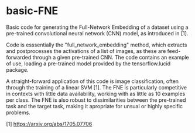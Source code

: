# basic-FNE

Basic code for generating the Full-Network Embedding of a dataset using a pre-trained convolutional neural network (CNN) model, as introduced in [1].

Code is esssentially the "full_network_embedding" method, which extracts and postprocesses the activations of a list of images, as these are feed-forwarded through a given pre-trained CNN.
The code contains an example of use, loading a pre-trained model provided by the tensorflow.lucid package.

A straight-forward application of this code is image classification, often through the training of a linear SVM [1]. The FNE is particularly competitive in contexts with little data availability, working with as little as 10 examples per class. The FNE is also robust to dissimilarities between the pre-trained task and the target task, making it apropriate for unsual or highly specific problems.

[1] https://arxiv.org/abs/1705.07706


